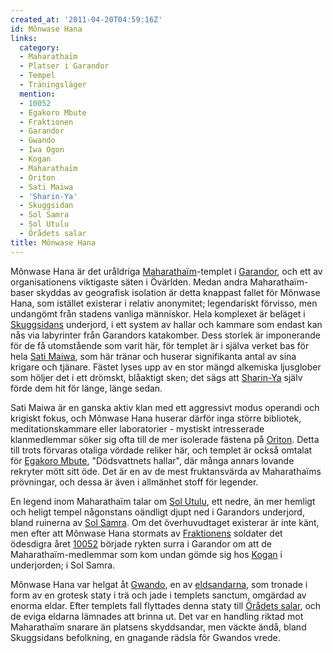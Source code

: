 ```yaml
---
created_at: '2011-04-20T04:59:16Z'
id: Mônwase Hana
links:
  category:
  - Maharathaïm
  - Platser i Garandor
  - Tempel
  - Träningsläger
  mention:
  - 10052
  - Egakoro Mbute
  - Fraktionen
  - Garandor
  - Gwando
  - Iwa Ogon
  - Kogan
  - Maharathaïm
  - Oriton
  - Sati Maiwa
  - 'Sharin-Ya'
  - Skuggsidan
  - Sol Samra
  - Sol Utulu
  - Örådets salar
title: Mônwase Hana
---
```


Mônwase Hana är det uråldriga [Maharathaïm]-templet i [Garandor], och ett av organisationens
viktigaste säten i Övärlden. Medan andra Maharathaïm-baser skyddas av geografisk isolation är detta
knappast fallet för Mônwase Hana, som istället existerar i relativ anonymitet; legendariskt
förvisso, men undangömt från stadens vanliga människor. Hela komplexet är beläget i [Skuggsidans]
underjord, i ett system av hallar och kammare som endast kan nås via labyrinter från Garandors
katakomber. Dess storlek är imponerande för de få utomstående som varit här, för templet är i själva
verket bas för hela [Sati Maiwa], som här tränar och huserar signifikanta antal av sina krigare och
tjänare. Fästet lyses upp av en stor mängd alkemiska ljusglober som höljer det i ett drömskt,
blåaktigt sken; det sägs att [Sharin-Ya] själv förde dem hit för länge, länge sedan.

Sati Maiwa är en ganska aktiv klan med ett aggressivt modus operandi och krigiskt fokus, och Mônwase
Hana huserar därför inga större bibliotek, meditationskammare eller laboratorier - mystiskt
intresserade klanmedlemmar söker sig ofta till de mer isolerade fästena på [Oriton]. Detta till
trots förvaras otaliga vördade reliker här, och templet är också omtalat för [Egakoro Mbute],
"Dödsvattnets hallar", där många annars lovande rekryter mött sitt öde. Det är en av de mest
fruktansvärda av Maharathaïms prövningar, och dessa är även i allmänhet stoff för legender.

En legend inom Maharathaïm talar om [Sol Utulu], ett nedre, än mer hemligt och heligt tempel
någonstans oändligt djupt ned i Garandors underjord, bland ruinerna av [Sol Samra]. Om det
överhuvudtaget existerar är inte känt, men efter att Mônwase Hana stormats av [Fraktionens] soldater
det ödesdigra året [10052] började rykten surra i Garandor om att de Maharathaïm-medlemmar som kom
undan gömde sig hos [Kogan] i underjorden; i Sol Samra.

Mônwase Hana var helgat åt [Gwando], en av [eldsandarna], som tronade i form av en grotesk staty i
trä och jade i templets sanctum, omgärdad av enorma eldar. Efter templets fall flyttades denna staty
till [Örådets salar], och de eviga eldarna lämnades att brinna ut. Det var en handling riktad mot
Maharathaïm snarare än platsens skyddsandar, men väckte ändå, bland Skuggsidans befolkning, en
gnagande rädsla för Gwandos vrede.

  [Maharathaïm]: Maharathaïm
  [Garandor]: Garandor
  [Skuggsidans]: Skuggsidan
  [Sati Maiwa]: Sati_Maiwa
  [Sharin-Ya]: Sharin-Ya
  [Oriton]: Oriton
  [Egakoro Mbute]: Egakoro_Mbute
  [Sol Utulu]: Sol_Utulu
  [Sol Samra]: Sol_Samra
  [Fraktionens]: Fraktionen
  [10052]: 10052
  [Kogan]: Kogan
  [Gwando]: Gwando
  [eldsandarna]: Iwa_Ogon
  [Örådets salar]: Örådets_salar